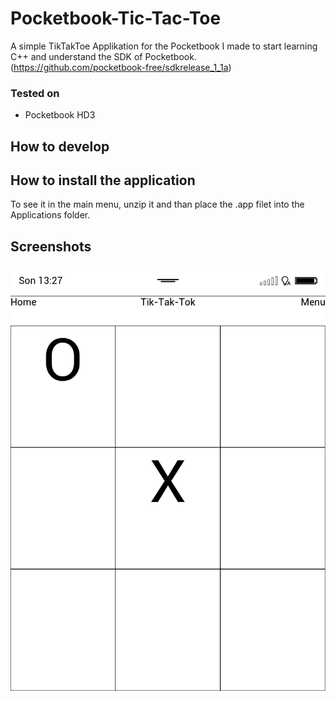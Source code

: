 # Pocketbook-Tic-Tac-Toe

A simple TikTakToe Applikation for the Pocketbook I made to start learning C++ and understand the SDK of Pocketbook. (https://github.com/pocketbook-free/sdkrelease_1_1a)


### Tested on
* Pocketbook HD3

## How to develop


## How to install the application
To see it in the main menu, unzip it and than place the .app filet into the Applications folder.


## Screenshots
![Screenshot 1](/screenshots/1.bmp#raw "Pocketbook Screenshot")



